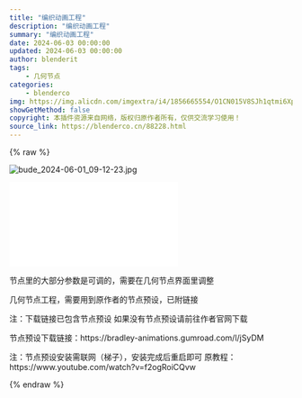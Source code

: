 ```yaml
---
title: "编织动画工程"
description: "编织动画工程"
summary: "编织动画工程"
date: 2024-06-03 00:00:00
updated: 2024-06-03 00:00:00
author: blenderit
tags: 
    - 几何节点
categories:
    - blenderco
img: https://img.alicdn.com/imgextra/i4/1856665554/O1CN015V8SJh1qtmi6Xpp4B_!!1856665554.jpg
showGetMethod: false
copyright: 本插件资源来自网络，版权归原作者所有，仅供交流学习使用！
source_link: https://blenderco.cn/88228.html
---
```


{% raw %}
<p><img src="https://img.alicdn.com/imgextra/i4/1856665554/O1CN015V8SJh1qtmi6Xpp4B_!!1856665554.jpg" alt="bude_2024-06-01_09-12-23.jpg"></p><div id="external-video-b62909f39e" class="external-video"><iframe frameborder="0" src="//player.bilibili.com/player.html?isOutside=true&amp;aid=1955377673&amp;bvid=BV1by411b7vh&amp;cid=1566167436&amp;p=1" allowfullscreen="true"></iframe></div><p>节点里的大部分参数是可调的，需要在几何节点界面里调整</p><p>几何节点工程，需要用到原作者的节点预设，已附链接</p><p>注：下载链接已包含节点预设 如果没有节点预设请前往作者官网下载</p><p>节点预设下载链接：https://bradley-animations.gumroad.com/l/jSyDM</p><p>注：节点预设安装需联网（梯子），安装完成后重启即可 原教程：https://www.youtube.com/watch?v=f2ogRoiCQvw</p>
<div style="display: none">blenderco</div>
{% endraw %}